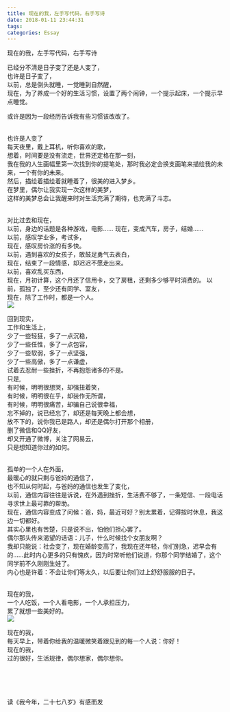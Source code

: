 ```yaml
---
title: 现在的我，左手写代码，右手写诗
date: 2018-01-11 23:44:31
tags: 
categories: Essay
---
```


现在的我，左手写代码，右手写诗

已经分不清是日子变了还是人变了，  
也许是日子变了，  
以前，总是倒头就睡，一觉睡到自然醒，  
现在，为了养成一个好的生活习惯，设置了两个闹钟，一个提示起床，一个提示早点睡觉。  
<!-- more -->
或许是因为一段经历告诉我有些习惯该改改了。  
<br>

也许是人变了  
每天夜里，戴上耳机，听你喜欢的歌，  
想着，时间要是没有流走，世界还定格在那一刻，  
我在我的人生画幅里第一次找到你的提笔处，那时我必定会换支画笔来描绘我的未来，一个有你的未来。  
然后，描绘着描绘着就睡着了，很美的进入梦乡。  
在梦里，偶尔让我实现一次这样的美梦，  
这样的美梦总会让我醒来时对生活充满了期待，也充满了斗志。  
<br>

对比过去和现在，  
以前，身边的话题是各种游戏，电影……
现在，变成汽车，房子，结婚……  
以前，感叹学业多，考试多，  
现在，感叹房价涨的有多快。  
以前，遇到喜欢的女孩子，敢鼓足勇气去表白，  
现在，结束了一段情感，却迟迟不愿走出来。  
以前，喜欢乱买东西，  
现在，月初计算，这个月还了信用卡，交了房租，还剩多少够平时消费的。
以前，孤独了，至少还有同学、室友，  
现在，除了工作时，都是一个人。  
![](/assets/blogImg/now.jpg)
<br>

回到现实，  
工作和生活上，  
少了一些轻狂，多了一点沉稳，  
少了一些任性，多了一点包容，  
少了一些软弱，多了一点坚强，  
少了一些高傲，多了一点谦虚，  
试着去忍耐一些挫折，不再抱怨诸多的不是。  
只是,  
有时候，明明很想哭，却强扭着笑，  
有时候，明明很在乎，却装作无所谓，  
有时候，明明很痛苦，却骗自己说很幸福，  
忘不掉的，说已经忘了，却还是每天晚上都会想，  
放不下的，说你我已是路人，却还是偶尔打开那个相册，  
删了微信和QQ好友，  
却又开通了微博，关注了网易云，  
只是想知道你过的如何。  
<br>

孤单的一个人在外面，  
最暖心的就只剩与爸妈的通信了，  
也不知从何时起，与爸妈的通信也发生了变化，  
以前，通信内容往往是诉说，在外遇到挫折，生活费不够了，一条短信、一段电话寻求世上最可靠的帮助。  
现在，通信内容变成了问候：爸，妈，最近可好？别太累着，记得按时休息，我这边一切都好。  
其实心里也有苦楚，只是说不出，怕他们担心罢了。  
偶尔那头传来渴望的话语：儿子，什么时候找个女朋友啊？  
我却只能说：社会变了，现在婚龄变高了，我现在还年轻，你们别急，迟早会有的……此时内心更多的只有愧疚，因为时常听他们说道，你那个同学结婚了，这个同学前不久刚刚生娃了。  
内心也是许着：不会让你们等太久，以后要让你们过上舒舒服服的日子。    
<br>

现在的我，  
一个人吃饭，一个人看电影，一个人承担压力，  
累了就想一些美好的。  
![](/assets/blogImg/CatWithPeople.jfif)

现在的我，  
每天早上，带着你给我的温暖微笑着跟见到的每一个人说：你好！ 
<br>
现在的我，  
过的很好，生活规律，偶尔想家，偶尔想你。

<br>
<br>
<br>
<br>
读《我今年，二十七八岁》有感而发
